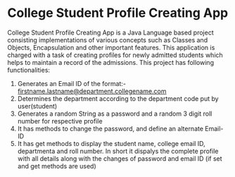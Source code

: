 # College Student Profile Creating App
College Student Profile Creating App is a Java Language based project consisting implementations of various concepts such as Classes and Objects, Encapsulation and other important features. This application is charged with a task of creating profiles for newly admitted students which helps to maintain a record of the admissions.
This project has following functionalities:
1) Generates an Email ID of the format:- firstname.lastname@department.collegename.com
2) Determines the department according to the department code put by user(student)
3) Generates a random String as a password and a random 3 digit roll number for respective profile
4) It has methods to change the password, and define an alternate Email-ID
5) It has get methods to display the student name, college email ID, departmenta and roll number.
In short it dispalys the complete profile with all details along with the changes of password and email ID (if set and get methods are used)
